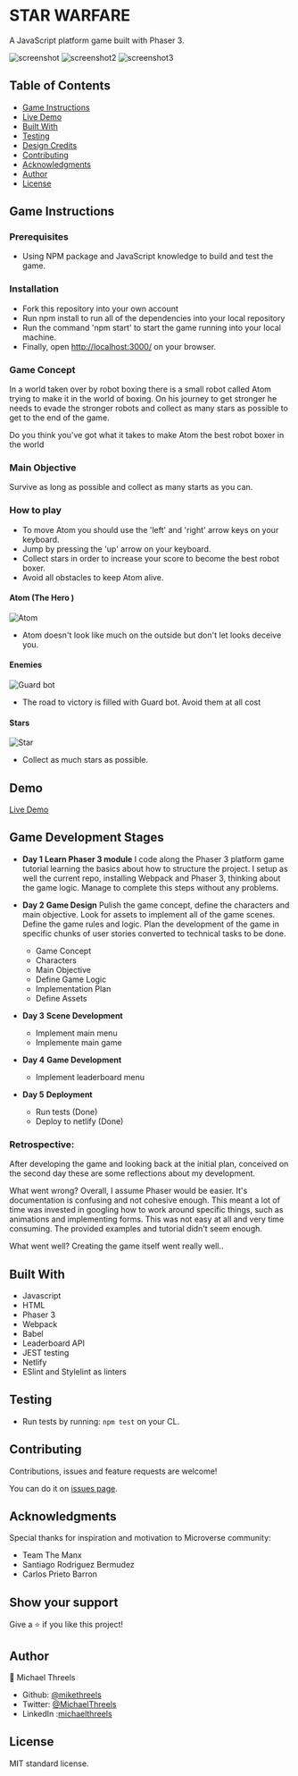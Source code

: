 # STAR WARFARE
A JavaScript platform game built with Phaser 3.

![screenshot](./src/assets/screenshots/screenshot.PNG)
![screenshot2](./src/assets/screenshots/screenshot2.PNG)
![screenshot3](./src/assets/screenshots/screenshot3.PNG)

## Table of Contents

* [Game Instructions](#game-instructions)
* [Live Demo](#demo)
* [Built With](#built-with)
* [Testing](#testing)
* [Design Credits](#design-credits)
* [Contributing](#contributing)
* [Acknowledgments](#acknowledgments)
* [Author](#author)
* [License](#license)

## Game Instructions

### Prerequisites

- Using NPM package and JavaScript knowledge to build and test the game.

### Installation

- Fork this repository into your own account
- Run npm install to run all of the dependencies into your local repository
- Run the command 'npm start' to start the game running into your local machine.
- Finally, open [http://localhost:3000/](http://localhost:3000/) on your browser.

### Game Concept

In a world taken over by robot boxing there is a small robot called Atom trying to make it in the world of boxing.
On his journey to get stronger he needs to evade the stronger robots and collect as many stars as possible to get to the end of the game.

Do you think you've got what it takes to make Atom the best robot boxer in the world 

### Main Objective

Survive as long as possible and collect as many starts as you can.

### How to play

- To move Atom you should use the 'left' and 'right' arrow keys on your keyboard.
- Jump by pressing the 'up' arrow on your keyboard.
- Collect stars in order to increase your score to become the best robot boxer.
- Avoid all obstacles to keep Atom alive.

#### Atom (The Hero )

![Atom](./src/assets/screenshots/hero.PNG)

- Atom doesn't look like much on the outside but don't let looks deceive you.

#### Enemies

![Guard bot](./src/assets/screenshots/enemy.PNG)

- The road to victory is filled with Guard bot. Avoid them at all cost

#### Stars

![Star](./src/assets/star.png)

- Collect as much stars as possible.

## Demo

[Live Demo](https://real-iron.netlify.app/)

## Game Development Stages

- **Day 1**
**Learn Phaser 3 module**
 I code along the Phaser 3 platform game tutorial learning the basics about how to structure the project. I setup as well the current repo, installing Webpack and Phaser 3, thinking about the game logic. Manage to complete this steps without any problems.

- **Day 2**
**Game Design**
 Pulish the game concept, define the characters and main objective. Look for assets to implement all of the game scenes. Define the game rules and logic. Plan the development of the game in specific chunks of user stories converted to technical tasks to be done. 
  - Game Concept 
  - Characters 
  - Main Objective 
  - Define Game Logic 
  - Implementation Plan 
  - Define Assets 

- **Day 3**
**Scene Development**
  - Implement main menu 
  - Implemente main game 

- **Day 4**
**Game Development**
  - Implement leaderboard menu

- **Day 5**
**Deployment**
  - Run tests (Done)
  - Deploy to netlify (Done)

### Retrospective:

After developing the game and looking back at the initial plan, conceived on the second day these are some reflections about my development.

What went wrong?
Overall, I assume Phaser would be easier. It's documentation is confusing and not cohesive enough. This meant a lot of time was invested in googling how to work around specific things, such as animations and implementing forms. This was not easy at all and very time consuming. The provided examples and tutorial didn't seem enough. 

What went well?
Creating the game itself went really well.. 

## Built With
- Javascript
- HTML
- Phaser 3
- Webpack
- Babel
- Leaderboard API
- JEST testing
- Netlify
- ESlint and Stylelint as linters

## Testing

- Run tests by running: `npm test` on your CL.


## Contributing

Contributions, issues and feature requests are welcome!

You can do it on [issues page](issues/).

## Acknowledgments

Special thanks for inspiration and motivation to Microverse community:
- Team The Manx
- Santiago Rodriguez Bermudez
- Carlos Prieto Barron

## Show your support

Give a ⭐️ if you like this project!

## Author

👤 Michael Threels
- Github: [@mikethreels](https://github.com/mikethreels)
- Twitter: [@MichaelThreels](https://twitter.com/MichaelThreels)
- LinkedIn :[michaelthreels](https://www.linkedin.com/in/michael-threels)

## License

MIT standard license.
